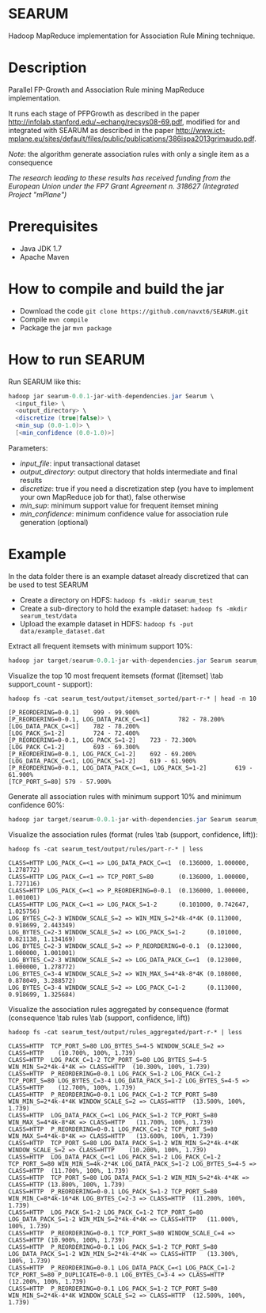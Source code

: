 SEARUM
======

Hadoop MapReduce implementation for Association Rule Mining technique.

Description
===========
Parallel FP-Growth and Association Rule mining MapReduce implementation. 

It runs each stage of PFPGrowth as described in the paper http://infolab.stanford.edu/~echang/recsys08-69.pdf, modified for and integrated with SEARUM as described in the paper http://www.ict-mplane.eu/sites/default/files/public/publications/386ispa2013grimaudo.pdf.

*Note*: the algorithm generate association rules with only a single item as a consequence

*The research leading to these results has received funding from the European Union under the FP7 Grant Agreement n. 318627 (Integrated Project "mPlane")*

Prerequisites
=============
- Java JDK 1.7
- Apache Maven

How to compile and build the jar
================================
- Download the code `git clone https://github.com/navxt6/SEARUM.git`
- Compile `mvn compile`
- Package the jar `mvn package`

How to run SEARUM
=================
Run SEARUM like this:

````java
hadoop jar searum-0.0.1-jar-with-dependencies.jar Searum \
  <input_file> \
  <output_directory> \
  <discretize (true|false)> \
  <min_sup (0.0-1.0)> \
  [<min_confidence (0.0-1.0)>]
````
Parameters:

  - *input_file*:  input transactional dataset
  - *output_directory*: output directory that holds intermediate and final results
  - *discretize*: true if you need a discretization step (you have to implement your own MapReduce job for that), false otherwise
  - *min_sup*: minimum support value for frequent itemset mining
  - *min_confidence*: minimum confidence value for association rule generation (optional)

Example
=======
In the data folder there is an example dataset already discretized that can be used to test SEARUM
- Create a directory on HDFS: `hadoop fs -mkdir searum_test`
- Create a sub-directory to hold the example dataset: `hadoop fs -mkdir searum_test/data`
- Upload the example dataset in HDFS: `hadoop fs -put data/example_dataset.dat`

Extract all frequent itemsets with minimum support 10%:
````java
hadoop jar target/searum-0.0.1-jar-with-dependencies.jar Searum searum_test/data/example_discretized.dat searum_test/output false 0.1
````

Visualize the top 10 most frequent itemsets (format ([itemset] \tab support_count - support):
`````
hadoop fs -cat searum_test/output/itemset_sorted/part-r-* | head -n 10

[P_REORDERING=0-0.1]    999 - 99.900%
[P_REORDERING=0-0.1, LOG_DATA_PACK_C=<1]        782 - 78.200%
[LOG_DATA_PACK_C=<1]    782 - 78.200%
[LOG_PACK_S=1-2]        724 - 72.400%
[P_REORDERING=0-0.1, LOG_PACK_S=1-2]    723 - 72.300%
[LOG_PACK_C=1-2]        693 - 69.300%
[P_REORDERING=0-0.1, LOG_PACK_C=1-2]    692 - 69.200%
[LOG_DATA_PACK_C=<1, LOG_PACK_S=1-2]    619 - 61.900%
[P_REORDERING=0-0.1, LOG_DATA_PACK_C=<1, LOG_PACK_S=1-2]        619 - 61.900%
[TCP_PORT_S=80] 579 - 57.900%
``````

Generate all association rules with minimum support 10% and minimum confidence 60%:
````java
hadoop jar target/searum-0.0.1-jar-with-dependencies.jar Searum searum_test/data/example_discretized.dat searum_test/output false 0.1 0.6
````

Visualize the association rules (format (rules \tab (support, confidence, lift)):
`````
hadoop fs -cat searum_test/output/rules/part-r-* | less

CLASS=HTTP LOG_PACK_C=<1 => LOG_DATA_PACK_C=<1  (0.136000, 1.000000, 1.278772)
CLASS=HTTP LOG_PACK_C=<1 => TCP_PORT_S=80       (0.136000, 1.000000, 1.727116)
CLASS=HTTP LOG_PACK_C=<1 => P_REORDERING=0-0.1  (0.136000, 1.000000, 1.001001)
CLASS=HTTP LOG_PACK_C=<1 => LOG_PACK_S=1-2      (0.101000, 0.742647, 1.025756)
LOG_BYTES_C=2-3 WINDOW_SCALE_S=2 => WIN_MIN_S=2*4k-4*4K (0.113000, 0.918699, 2.443349)
LOG_BYTES_C=2-3 WINDOW_SCALE_S=2 => LOG_PACK_S=1-2      (0.101000, 0.821138, 1.134169)
LOG_BYTES_C=2-3 WINDOW_SCALE_S=2 => P_REORDERING=0-0.1  (0.123000, 1.000000, 1.001001)
LOG_BYTES_C=2-3 WINDOW_SCALE_S=2 => LOG_DATA_PACK_C=<1  (0.123000, 1.000000, 1.278772)
LOG_BYTES_C=3-4 WINDOW_SCALE_S=2 => WIN_MAX_S=4*4k-8*4K (0.108000, 0.878049, 3.288572)
LOG_BYTES_C=3-4 WINDOW_SCALE_S=2 => LOG_PACK_C=1-2      (0.113000, 0.918699, 1.325684)
`````

Visualize the association rules aggregated by consequence (format (consequence \tab rules \tab (support, confidence, lift))
````
hadoop fs -cat searum_test/output/rules_aggregated/part-r-* | less

CLASS=HTTP	TCP_PORT_S=80 LOG_BYTES_S=4-5 WINDOW_SCALE_S=2 => CLASS=HTTP	(10.700%, 100%, 1.739)
CLASS=HTTP	LOG_PACK_C=1-2 TCP_PORT_S=80 LOG_BYTES_S=4-5 WIN_MIN_S=2*4k-4*4K => CLASS=HTTP	(10.300%, 100%, 1.739)
CLASS=HTTP	P_REORDERING=0-0.1 LOG_PACK_S=1-2 LOG_PACK_C=1-2 TCP_PORT_S=80 LOG_BYTES_C=3-4 LOG_DATA_PACK_S=1-2 LOG_BYTES_S=4-5 => CLASS=HTTP	(12.700%, 100%, 1.739)
CLASS=HTTP	P_REORDERING=0-0.1 LOG_PACK_C=1-2 TCP_PORT_S=80 WIN_MIN_S=2*4k-4*4K WINDOW_SCALE_S=2 => CLASS=HTTP	(13.500%, 100%, 1.739)
CLASS=HTTP	LOG_DATA_PACK_C=<1 LOG_PACK_S=1-2 TCP_PORT_S=80 WIN_MAX_S=4*4k-8*4K => CLASS=HTTP	(11.700%, 100%, 1.739)
CLASS=HTTP	P_REORDERING=0-0.1 LOG_PACK_C=1-2 TCP_PORT_S=80 WIN_MAX_S=4*4k-8*4K => CLASS=HTTP	(13.600%, 100%, 1.739)
CLASS=HTTP	TCP_PORT_S=80 LOG_DATA_PACK_S=1-2 WIN_MIN_S=2*4k-4*4K WINDOW_SCALE_S=2 => CLASS=HTTP	(10.200%, 100%, 1.739)
CLASS=HTTP	LOG_DATA_PACK_C=<1 LOG_PACK_S=1-2 LOG_PACK_C=1-2 TCP_PORT_S=80 WIN_MIN_S=4k-2*4K LOG_DATA_PACK_S=1-2 LOG_BYTES_S=4-5 => CLASS=HTTP	(11.700%, 100%, 1.739)
CLASS=HTTP	TCP_PORT_S=80 LOG_DATA_PACK_S=1-2 WIN_MIN_S=2*4k-4*4K => CLASS=HTTP	(13.800%, 100%, 1.739)
CLASS=HTTP	P_REORDERING=0-0.1 LOG_PACK_S=1-2 TCP_PORT_S=80 WIN_MIN_C=8*4k-16*4K LOG_BYTES_C=2-3 => CLASS=HTTP	(11.200%, 100%, 1.739)
CLASS=HTTP	LOG_PACK_S=1-2 LOG_PACK_C=1-2 TCP_PORT_S=80 LOG_DATA_PACK_S=1-2 WIN_MIN_S=2*4k-4*4K => CLASS=HTTP	(11.000%, 100%, 1.739)
CLASS=HTTP	P_REORDERING=0-0.1 TCP_PORT_S=80 WINDOW_SCALE_C=4 => CLASS=HTTP	(10.900%, 100%, 1.739)
CLASS=HTTP	P_REORDERING=0-0.1 LOG_PACK_S=1-2 TCP_PORT_S=80 LOG_DATA_PACK_S=1-2 WIN_MIN_S=2*4k-4*4K => CLASS=HTTP	(13.300%, 100%, 1.739)
CLASS=HTTP	P_REORDERING=0-0.1 LOG_DATA_PACK_C=<1 LOG_PACK_C=1-2 TCP_PORT_S=80 P_DUPLICATE=0-0.1 LOG_BYTES_C=3-4 => CLASS=HTTP	(12.200%, 100%, 1.739)
CLASS=HTTP	P_REORDERING=0-0.1 LOG_PACK_S=1-2 TCP_PORT_S=80 WIN_MIN_S=2*4k-4*4K WINDOW_SCALE_S=2 => CLASS=HTTP	(12.500%, 100%, 1.739)
````

